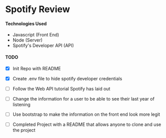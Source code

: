 # Spotify Review


#### Technologies Used
- Javascript (Front End)
- Node (Server)
- Spotify's Developer API (API)

#### TODO
- [x] Init Repo with README
- [x] Create .env file to hide spotify developer credentials 
- [ ] Follow the Web API tutorial Spotify has laid out
- [ ] Change the information for a user to be able to see their last year of listening
- [ ] Use bootstrap to make the information on the front end look more legit
- [ ] Completed Project with a README that allows anyone to clone and use the project

